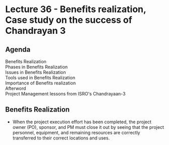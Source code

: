 # Lecture 36 - Benefits realization, Case study on the success of Chandrayan 3

## Agenda
Benefits Realization  
Phases in Benefits Realization  
Issues in Benefits Realization  
Tools used in Benefits Realization  
Importance of Benefits realization  
Afterword  
Project Management lessons from ISRO's Chandrayaan-3  

## Benefits Realization
* When the project execution effort has been completed, the project owner (PO), sponsor, and PM must close it out by seeing that the project
personnel, equipment, and remaining resources are correctly transferred to their correct locations and uses.